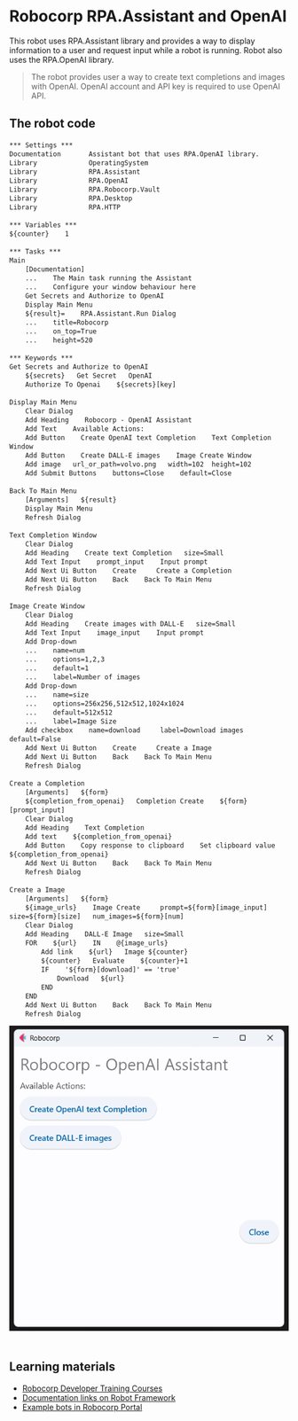 # Robocorp RPA.Assistant and OpenAI

This robot uses RPA.Assistant library and provides a way to display information to a user and request input while a robot is running. Robot also uses the RPA.OpenAI library.

> The robot provides user a way to create text completions and images with OpenAI. OpenAI account and API key is required to use OpenAI API. 

## The robot code

```robot
*** Settings ***
Documentation       Assistant bot that uses RPA.OpenAI library. 
Library             OperatingSystem
Library             RPA.Assistant
Library             RPA.OpenAI
Library             RPA.Robocorp.Vault
Library             RPA.Desktop
Library             RPA.HTTP

*** Variables ***
${counter}    1

*** Tasks ***
Main
    [Documentation]
    ...    The Main task running the Assistant
    ...    Configure your window behaviour here   
    Get Secrets and Authorize to OpenAI
    Display Main Menu
    ${result}=    RPA.Assistant.Run Dialog
    ...    title=Robocorp
    ...    on_top=True
    ...    height=520

*** Keywords ***
Get Secrets and Authorize to OpenAI
    ${secrets}   Get Secret   OpenAI
    Authorize To Openai    ${secrets}[key]

Display Main Menu
    Clear Dialog
    Add Heading    Robocorp - OpenAI Assistant
    Add Text    Available Actions:
    Add Button    Create OpenAI text Completion    Text Completion Window
    Add Button    Create DALL-E images    Image Create Window
    Add image   url_or_path=volvo.png   width=102  height=102
    Add Submit Buttons    buttons=Close    default=Close

Back To Main Menu
    [Arguments]   ${result}
    Display Main Menu
    Refresh Dialog

Text Completion Window
    Clear Dialog
    Add Heading    Create text Completion   size=Small
    Add Text Input    prompt_input    Input prompt 
    Add Next Ui Button    Create     Create a Completion   
    Add Next Ui Button    Back    Back To Main Menu
    Refresh Dialog

Image Create Window
    Clear Dialog
    Add Heading    Create images with DALL-E   size=Small
    Add Text Input    image_input    Input prompt 
    Add Drop-down
    ...    name=num
    ...    options=1,2,3
    ...    default=1
    ...    label=Number of images
    Add Drop-down
    ...    name=size
    ...    options=256x256,512x512,1024x1024
    ...    default=512x512
    ...    label=Image Size      
    Add checkbox    name=download     label=Download images    default=False
    Add Next Ui Button    Create     Create a Image   
    Add Next Ui Button    Back    Back To Main Menu
    Refresh Dialog

Create a Completion
    [Arguments]   ${form}
    ${completion_from_openai}   Completion Create    ${form}[prompt_input]
    Clear Dialog
    Add Heading    Text Completion
    Add text    ${completion_from_openai}
    Add Button    Copy response to clipboard    Set clipboard value   ${completion_from_openai}
    Add Next Ui Button    Back    Back To Main Menu
    Refresh Dialog

Create a Image
    [Arguments]   ${form}
    ${image_urls}    Image Create     prompt=${form}[image_input]   size=${form}[size]   num_images=${form}[num]
    Clear Dialog
    Add Heading    DALL-E Image   size=Small
    FOR    ${url}    IN    @{image_urls}
        Add link    ${url}   Image ${counter}   
        ${counter}   Evaluate    ${counter}+1
        IF    '${form}[download]' == 'true'
            Download   ${url}    
        END
    END
    Add Next Ui Button    Back    Back To Main Menu
    Refresh Dialog
```

<img src="images/assistant.png" style="margin-bottom:20px">

## Learning materials

- [Robocorp Developer Training Courses](https://robocorp.com/docs/courses)
- [Documentation links on Robot Framework](https://robocorp.com/docs/languages-and-frameworks/robot-framework)
- [Example bots in Robocorp Portal](https://robocorp.com/portal)
